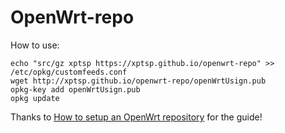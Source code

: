 # OpenWrt-repo

How to use:
```
echo "src/gz xptsp https://xptsp.github.io/openwrt-repo" >> /etc/opkg/customfeeds.conf
wget http://xptsp.github.io/openwrt-repo/openWrtUsign.pub
opkg-key add openWrtUsign.pub
opkg update
```

Thanks to [How to setup an OpenWrt repository](https://notes.iopush.net/blog/2017/how-to-setup-an-openwrt-repo/) for the guide!
